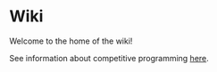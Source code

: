 # Wiki

Welcome to the home of the wiki!

See information about competitive programming [here](competitions).
